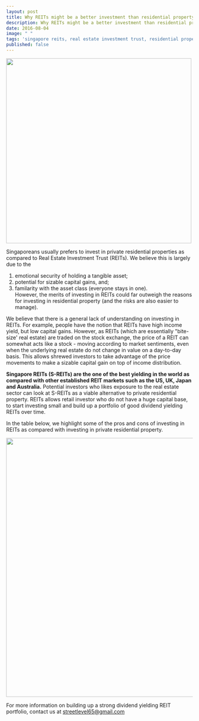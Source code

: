 ```yaml
---
layout: post
title: Why REITs might be a better investment than residential property
description: Why REITs might be a better investment than residential property
date: 2016-08-04
image: " "
tags: 'singapore reits, real estate investment trust, residential property, property investment'
published: false
---
```

<img src="http://www.street-level.co/assets/Fullerton-bay-buildings.jpg" width="500px"><br>

Singaporeans usually prefers to invest in private residential properties as compared to Real Estate Investment Trust (REITs).  We believe this is largely due to the 
1. emotional security of holding a tangible asset;
2. potential for sizable capital gains, and;
3. familarity with the asset class (everyone stays in one).  
However, the merits of investing in REITs could far outweigh the reasons for investing in residential property (and the risks are also easier to manage).<!--more-->

We believe that there is a general lack of understanding on investing in REITs.  For example, people have the notion that REITs have high income yield, but low capital gains.  However, as REITs (which are essentially "bite-size' real estate) are traded on the stock exchange, the price of a REIT can somewhat acts like a stock - moving according to market sentiments, even when the underlying real estate do not change in value on a day-to-day basis.  This allows shrewed investors to take advantage of the price movements to make a sizable capital gain on top of income distribution.

**Singapore REITs (S-REITs) are the one of the best yielding in the world as compared with other established REIT markets such as the US, UK, Japan and Australia.**  Potential investors who likes exposure to the real estate sector can look at S-REITs as a viable alternative to private residential property. REITs allows retail investor who do not have a huge capital base, to start investing small and build up a portfolio of good dividend yielding REITs over time.

In the table below, we highlight some of the pros and cons of investing in REITs as compared with investing in private residential property.

<img src="http://www.street-level.co/assets/REIT-vs-resi-table.png" width="700px"><br>

For more information on building up a strong dividend yielding REIT portfolio, contact us at streetlevel65@gmail.com





